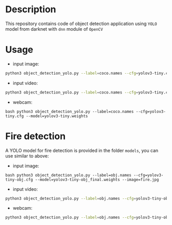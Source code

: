 # Description

This repository contains code of object detection application using `YOLO` model from darknet with `dnn` module of `OpenCV`


# Usage


* input image: 
```bash
python3 object_detection_yolo.py --label=coco.names --cfg=yolov3-tiny.cfg --model=yolov3-tiny.weights --image=fire.jpg
```

* input video: 
```bash 
python3 object_detection_yolo.py --label=coco.names --cfg=yolov3-tiny.cfg --model=yolov3-tiny.weights --video=fire.mp4
```

* webcam: 
``` 
bash python3 object_detection_yolo.py --label=coco.names --cfg=yolov3-tiny.cfg --model=yolov3-tiny.weights
```


# Fire detection 

A YOLO model for fire detection is provided in the folder `models`, you can use similar to above:

* input image: 
```
bash python3 object_detection_yolo.py --label=obj.names --cfg=yolov3-tiny-obj.cfg --model=yolov3-tiny-obj_final.weights --image=fire.jpg
```

* input video: 

```bash 
python3 object_detection_yolo.py --label=obj.names --cfg=yolov3-tiny-obj.cfg --model=yolov3-tiny-obj_final.weights  --video=fire.mp4
```

* webcam: 
```bash 
python3 object_detection_yolo.py --label=obj.names --cfg=yolov3-tiny-obj.cfg --model=yolov3-tiny-obj_final.weights
``` 


<!-- # Reference -->